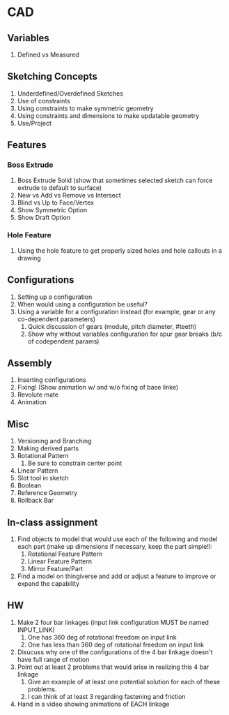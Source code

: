 # CAD

## Variables
1. Defined vs Measured

## Sketching Concepts
1. Underdefined/Overdefined Sketches
2. Use of constraints
3. Using constraints to make symmetric geometry
4. Using constraints and dimensions to make updatable geometry
5. Use/Project

## Features
### Boss Extrude
1. Boss Extrude Solid (show that sometimes selected sketch can force extrude to default to surface)
2. New vs Add vs Remove vs Intersect
3. Blind vs Up to Face/Vertex
4. Show Symmetric Option
5. Show Draft Option

### Hole Feature
1. Using the hole feature to get properly sized holes and hole callouts in a drawing

## Configurations
1. Setting up a configuration
2. When would using a configuration be useful?
3. Using a variable for a configuration instead (for example, gear or any co-dependent parameters)
    1. Quick discussion of gears (module, pitch diameter, #teeth)
    2. Show why without variables configuration for spur gear breaks (b/c of codependent params)
## Assembly
1. Inserting configurations
2. Fixing! (Show animation w/ and w/o fixing of base linke)
3. Revolute mate
4. Animation

## Misc
1. Versioning and Branching
2. Making derived parts
3. Rotational Pattern
    1. Be sure to constrain center point
4. Linear Pattern
5. Slot tool in sketch
6. Boolean
7. Reference Geometry
8. Rollback Bar

## In-class assignment
1. Find objects to model that would use each of the following and model each part (make up dimensions if necessary, keep the part simple!):
    1. Rotational Feature Pattern
    2. Linear Feature Pattern
    3. Mirror Feature/Part
2. Find a model on thingiverse and add or adjust a feature to improve or expand the capability 

## HW
1. Make 2 four bar linkages (input link configuration MUST be named INPUT_LINK)
    1. One has 360 deg of rotational freedom on input link
    2. One has less than 360 deg of rotational freedom on input link
2. Disucuss why one of the configurations of the 4 bar linkage doesn't have full range of motion
3. Point out at least 2 problems that would arise in realizing this 4 bar linkage
    1. Give an example of at least one potential solution for each of these problems.
    2. I can think of at least 3 regarding fastening and friction
4. Hand in a video showing animations of EACH linkage